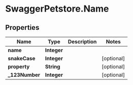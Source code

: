 # SwaggerPetstore.Name

## Properties
Name | Type | Description | Notes
------------ | ------------- | ------------- | -------------
**name** | **Integer** |  | 
**snakeCase** | **Integer** |  | [optional] 
**property** | **String** |  | [optional] 
**_123Number** | **Integer** |  | [optional] 



